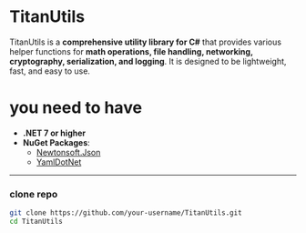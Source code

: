 # TitanUtils

TitanUtils is a **comprehensive utility library for C#** that provides various helper functions for **math operations, file handling, networking, cryptography, serialization, and logging**. It is designed to be lightweight, fast, and easy to use.
# you need to have
- **.NET 7 or higher**  
- **NuGet Packages**:  
  - [Newtonsoft.Json](https://www.nuget.org/packages/Newtonsoft.Json/)  
  - [YamlDotNet](https://www.nuget.org/packages/YamlDotNet/)  

---
### clone repo
```sh
git clone https://github.com/your-username/TitanUtils.git
cd TitanUtils
